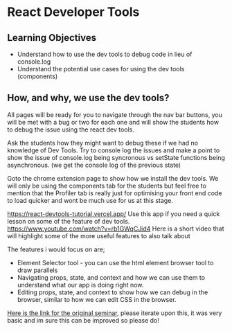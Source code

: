 # React Developer Tools

## Learning Objectives

-   Understand how to use the dev tools to debug code in lieu of console.log
-   Understand the potential use cases for using the dev tools (components)

## How, and why, we use the dev tools?

All pages will be ready for you to navigate through the nav bar buttons, you will be met with a bug or two for each one and will show the students how to debug the issue using the react dev tools.

Ask the students how they might want to debug these if we had no knowledge of Dev Tools. Try to console log the issues and make a point to show the issue of console.log being syncronous vs setState functions being asynchronous. (we get the console log of the previous state)

Goto the chrome extension page to show how we install the dev tools. We will only be using the components tab for the students but feel free to mention that the Profiler tab is really just for optimising your front end code to load quicker and wont be much use for us at this stage.

https://react-devtools-tutorial.vercel.app/
Use this app if you need a quick lesson on some of the feature of dev tools.
https://www.youtube.com/watch?v=rb1GWqCJid4
Here is a short video that will highlight some of the more useful features to also talk about

The features i would focus on are;

-   Element Selector tool - you can use the html element browser tool to draw parallels
-   Navigating props, state, and context and how we can use them to understand what our app is doing right now.
-   Editing props, state, and context to show how we can debug in the browser, similar to how we can edit CSS in the browser.

[Here is the link for the original seminar](https://youtu.be/_ElR5LxiNe0), please iterate upon this, it was very basic and im sure this can be improved so please do!
